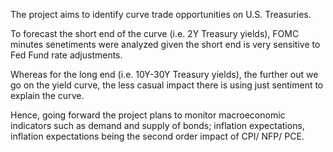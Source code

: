 The project aims to identify curve trade opportunities on U.S. Treasuries. 

To forecast the short end of the curve (i.e. 2Y Treasury yields), FOMC minutes senetiments were analyzed given the short end is very sensitive to Fed Fund rate adjustments. 

Whereas for the long end (i.e. 10Y-30Y Treasury yields), the further out we go on the yield curve, the less casual impact there is using just sentiment to explain the curve. 

Hence, going forward the project plans to monitor macroeconomic indicators such as demand and supply of bonds; inflation expectations, 
inflation expectations being the second order impact of CPI/ NFP/ PCE. 
